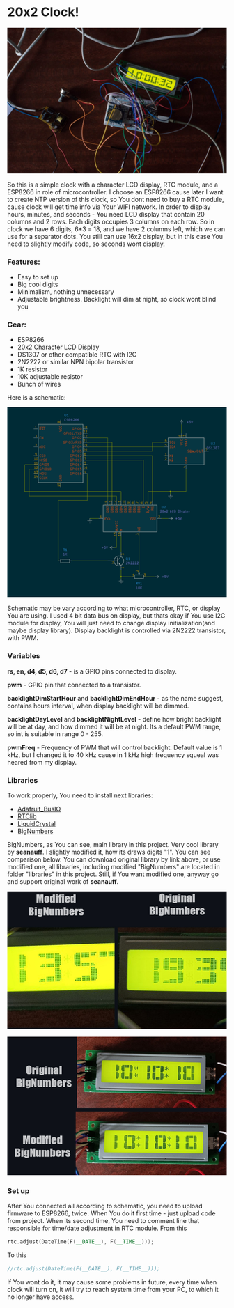 <h1><b>20x2 Clock!</b></h1>

![alt tag](https://raw.githubusercontent.com/so1der/20x2_clock/main/images/clock.png "Schematic")​

So this is a simple clock with a character LCD display, RTC module, and a ESP8266 in role of microcontroller. I choose an ESP8266 cause later I want to create NTP version of this clock, so You dont need to buy a RTC module, cause clock will get time info via Your WIFI network. In order to display hours, minutes, and seconds - You need LCD display that contain 20 columns and 2 rows. Each digits occupies 3 columns on each row. So in clock we have 6 digits, 6*3 = 18, and we have 2 columns left, which we can use for a separator dots. You still can use 16x2 display, but in this case You need to slightly modify code, so seconds wont display.

<h3>Features:</h3>

- Easy to set up
- Big cool digits
- Minimalism, nothing unnecessary
- Adjustable brightness. Backlight will dim at night, so clock wont blind you

<h3>Gear:</h3>

- ESP8266
- 20x2 Character LCD Display
- DS1307 or other compatible RTC with I2C
- 2N2222 or similar NPN bipolar transistor
- 1K resistor
- 10K adjustable resistor
- Bunch of wires

Here is a schematic:

![alt tag](https://raw.githubusercontent.com/so1der/20x2_clock/main/images/schematic.png "Schematic")​

Schematic may be vary according to what microcontroller, RTC, or display You are using. I used 4 bit data bus on display, but thats okay if You use I2C module for display, You will just need to change display initialization(and maybe display library). Display backlight is controlled via 2N2222 transistor, with PWM.

<h3>Variables</h3>

__rs, en, d4, d5, d6, d7__ - is a GPIO pins connected to display. 

__pwm__ - GPIO pin that connected to a transistor.

__backlightDimStartHour__ and __backlightDimEndHour__ - as the name suggest, contains hours interval, when display backlight will be dimmed. 

__backlightDayLevel__ and __backlightNightLevel__ - define how bright backlight will be at day, and how dimmed it will be at night. Its a default PWM range, so int is suitable in range 0 - 255.

__pwmFreq__ - Frequency of PWM that will control backlight. Default value is 1 kHz, but I changed it to 40 kHz cause in 1 kHz high frequency squeal was heared from my display.

<h3>Libraries</h3>

To work properly, You need to install next libraries:

- [Adafruit_BusIO](https://github.com/adafruit/Adafruit_BusIO)
- [RTClib](https://github.com/adafruit/RTClib)
- [LiquidCrystal](https://github.com/arduino-libraries/LiquidCrystal)
- [BigNumbers](https://github.com/seanauff/BigNumbers)

BigNumbers, as You can see, main library in this project. Very cool library by __seanauff__. I slightly modified it, how its draws digits "1". You can see comparison below. You can download original library by link above, or use modified one, all libraries, including modified "BigNumbers" are located in folder "libraries" in this project. Still, if You want modified one, anyway go and support original work of __seanauff__.

![alt tag](https://raw.githubusercontent.com/so1der/20x2_clock/main/images/comparison.jpg "Comparison")​

![alt tag](https://raw.githubusercontent.com/so1der/20x2_clock/main/images/comparison2.png "Another comparison")​

<h3>Set up</h3>

After You connected all according to schematic, you need to upload firmware to ESP8266, twice. When You do it first time - just upload code from project. When its second time, You need to comment line that responsible for time/date adjustment in RTC module. From this

```c++
rtc.adjust(DateTime(F(__DATE__), F(__TIME__)));
```

To this

```c++
//rtc.adjust(DateTime(F(__DATE__), F(__TIME__)));
```

If You wont do it, it may cause some problems in future, every time when clock will turn on, it will try to reach system time from your PC, to which it no longer have access.
